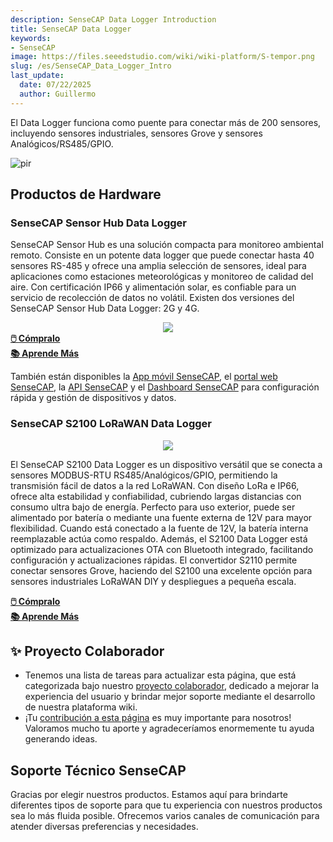 ```yaml
---
description: SenseCAP Data Logger Introduction
title: SenseCAP Data Logger 
keywords:
- SenseCAP
image: https://files.seeedstudio.com/wiki/wiki-platform/S-tempor.png
slug: /es/SenseCAP_Data_Logger_Intro
last_update:
  date: 07/22/2025
  author: Guillermo
---
```


El Data Logger funciona como puente para conectar más de 200 sensores, incluyendo sensores industriales, sensores Grove y sensores Analógicos/RS485/GPIO.

<p style={{textAlign: 'center'}}><img src="https://sensecap-solution-upload.cdn.seeed.cn/cc/2022/09/8939fbb3c723aea6c946d42bd464ee32-1.png?x-oss-process=image%2Fformat,webp" alt="pir" width={1000} height="auto" /></p>

## Productos de Hardware

### SenseCAP Sensor Hub Data Logger

SenseCAP Sensor Hub es una solución compacta para monitoreo ambiental remoto. Consiste en un potente data logger que puede conectar hasta 40 sensores RS-485 y ofrece una amplia selección de sensores, ideal para aplicaciones como estaciones meteorológicas y monitoreo de calidad del aire. Con certificación IP66 y alimentación solar, es confiable para un servicio de recolección de datos no volátil. Existen dos versiones del SenseCAP Sensor Hub Data Logger: 2G y 4G.

<div align="center"><img width="{800}" src="https://files.seeedstudio.com/wiki/SenseCAP/introduction/hub.png"/></div>

<div className="get_one_now_container" style={{ textAlign: "center" }}>
  <a className="get_one_now_item" href="https://www.seeedstudio.com/SenseCAP-Sensor-Hub-4G-Data-Logger-with-builtin-battery-p-4852.html">
    <strong>🖱️ Cómpralo</strong>
  </a>
  <br />
  <a className="get_one_now_item" href="https://wiki.seeedstudio.com/Sensor/SenseCAP/SenseCAP_Data_Logger/SenseCAP-Sensor-Hub-Data-Logger/">
    <strong>📚 Aprende Más</strong>
  </a>
</div>

También están disponibles la [App móvil SenseCAP](https://solution.seeedstudio.com/product/software-cloud-sensecap-app/), el [portal web SenseCAP](https://solution.seeedstudio.com/product/software-cloud-sensecap-portal/), la [API SenseCAP](https://sensecap-docs.seeed.cc/introduction.html) y el [Dashboard SenseCAP](https://solution.seeedstudio.com/product/software-cloud-sensecap-dashboard/) para configuración rápida y gestión de dispositivos y datos.

### SenseCAP S2100 LoRaWAN Data Logger

<div align="center"><img width="{800}" src="https://files.seeedstudio.com/wiki/SenseCAP/introduction/log.png"/></div>

El SenseCAP S2100 Data Logger es un dispositivo versátil que se conecta a sensores MODBUS-RTU RS485/Analógicos/GPIO, permitiendo la transmisión fácil de datos a la red LoRaWAN. Con diseño LoRa e IP66, ofrece alta estabilidad y confiabilidad, cubriendo largas distancias con consumo ultra bajo de energía. Perfecto para uso exterior, puede ser alimentado por batería o mediante una fuente externa de 12V para mayor flexibilidad. Cuando está conectado a la fuente de 12V, la batería interna reemplazable actúa como respaldo. Además, el S2100 Data Logger está optimizado para actualizaciones OTA con Bluetooth integrado, facilitando configuración y actualizaciones rápidas. El convertidor S2110 permite conectar sensores Grove, haciendo del S2100 una excelente opción para sensores industriales LoRaWAN DIY y despliegues a pequeña escala.

<div className="get_one_now_container" style={{ textAlign: "center" }}>
  <a className="get_one_now_item" href="https://www.seeedstudio.com/SenseCAP-S2100-LoRaWAN-Data-Logger-p-5361.html">
    <strong>🖱️ Cómpralo</strong>
  </a>
  <br />
  <a className="get_one_now_item" href="https://wiki.seeedstudio.com/Sensor/SenseCAP/SenseCAP_Data_Logger/Data_Logger/">
    <strong>📚 Aprende Más</strong>
  </a>
</div>


## ✨ Proyecto Colaborador

- Tenemos una lista de tareas para actualizar esta página, que está categorizada bajo nuestro [proyecto colaborador](https://github.com/orgs/Seeed-Studio/projects/6/views/1?pane=issue&itemId=30957479), dedicado a mejorar la experiencia del usuario y brindar mejor soporte mediante el desarrollo de nuestra plataforma wiki.
- ¡Tu [contribución a esta página](https://github.com/orgs/Seeed-Studio/projects/6/views/1?pane=issue&itemId=33961929) es muy importante para nosotros! Valoramos mucho tu aporte y agradeceríamos enormemente tu ayuda generando ideas.

## Soporte Técnico SenseCAP

Gracias por elegir nuestros productos. Estamos aquí para brindarte diferentes tipos de soporte para que tu experiencia con nuestros productos sea lo más fluida posible. Ofrecemos varios canales de comunicación para atender diversas preferencias y necesidades.

<div class="button_tech_support_container">
<a href="https://discord.gg/sensecap" class="button_tech_support_sensecap"></a>
<a href="https://support.sensecapmx.com/portal/en/home" class="button_tech_support_sensecap3"></a>
</div>

<div class="button_tech_support_container">
<a href="mailto:support@sensecapmx.com" class="button_tech_support_sensecap2"></a>
<a href="https://github.com/Seeed-Studio/wiki-documents/discussions/69" class="button_discussion"></a>
</div>
